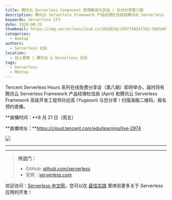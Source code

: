 ```yaml
---
title: 腾讯云 Serverless Component 原理解读与实战 | 在线分享第八期
description: 腾讯云 Serverless Framework 产品经理杜佳辰和腾讯云 Serverless Framework 高级开发工程师孙远高为您分享！
keywords: Serverless CFS
date: 2020-08-21
thumbnail: https://img.serverlesscloud.cn/2020818/1597748247763-%E6%96%B0%E9%97%BB%E7%A8%BFbanner02-1.jpg
categories:
  - meetup
authors:
  - Serverless 社区
location:
  - 线上直播 | 腾讯云 & Serverless 社区
tags:
  - Serverless
  - Meetup
---
```


Tencent Serverless Hours 系列在线免费分享会（第八期）即将举办，届时将有腾讯云 Serverless Framework 产品经理杜佳辰 (April) 和腾讯云 Serverless Framework 高级开发工程师孙远高 (Yugasun) 与您分享！扫描海报二维码，报名预约直播。

**直播时间：**8 月 21 日（周五）

**直播地址：**https://cloud.tencent.com/edu/learning/live-2974


![](https://img.serverlesscloud.cn/2020818/1597740102652-%E6%B5%B7%E6%8A%A50813%283%29.jpg)

---
<div id='scf-deploy-iframe-or-md'></div>

---

> **传送门：**
> - GitHub: [github.com/serverless](https://github.com/serverless/serverless/blob/master/README_CN.md)
> - 官网：[serverless.com](https://serverless.com/)

欢迎访问：[Serverless 中文网](https://serverlesscloud.cn/)，您可以在 [最佳实践](https://serverlesscloud.cn/best-practice) 里体验更多关于 Serverless 应用的开发！
